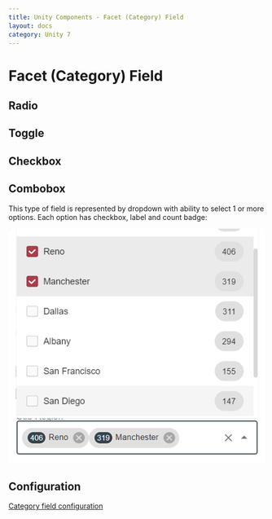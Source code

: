 ```yaml
---
title: Unity Components - Facet (Category) Field
layout: docs
category: Unity 7
---
```

# Facet (Category) Field

## Radio

## Toggle

## Checkbox

## Combobox

This type of field is represented by dropdown with ability to select 1 or more options. 
Each option has checkbox, label and count badge:

![Category combobox field](facet-category-field/images/combobox-facet.png)

## Configuration

[Category field configuration](../../configuration/search-templates/facet-category-field.md)